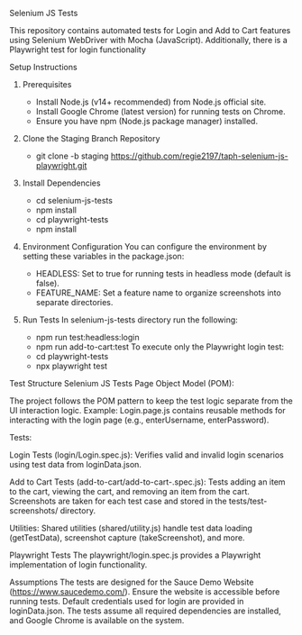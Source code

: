 Selenium JS Tests

This repository contains automated tests for Login and Add to Cart features using Selenium WebDriver with Mocha (JavaScript). Additionally, there is a Playwright test for login functionality



Setup Instructions
1. Prerequisites
    - Install Node.js (v14+ recommended) from Node.js official site.
    - Install Google Chrome (latest version) for running tests on Chrome.
    - Ensure you have npm (Node.js package manager) installed.

2. Clone the Staging Branch Repository
    - git clone -b staging https://github.com/regie2197/taph-selenium-js-playwright.git


3. Install Dependencies
    - cd selenium-js-tests
    - npm install
    - cd playwright-tests
    - npm install

4. Environment Configuration
    You can configure the environment by setting these variables in the package.json:

    - HEADLESS: Set to true for running tests in headless mode (default is false).
    - FEATURE_NAME: Set a feature name to organize screenshots into separate directories.
5. Run Tests
    In selenium-js-tests directory run the following: 
    - npm run test:headless:login
    - npm run add-to-cart:test
    To execute only the Playwright login test:
    - cd playwright-tests
    - npx playwright test

Test Structure
Selenium JS Tests
Page Object Model (POM):

The project follows the POM pattern to keep the test logic separate from the UI interaction logic.
Example: Login.page.js contains reusable methods for interacting with the login page (e.g., enterUsername, enterPassword).

Tests:

Login Tests (login/Login.spec.js):
Verifies valid and invalid login scenarios using test data from loginData.json.

Add to Cart Tests (add-to-cart/add-to-cart-.spec.js):
Tests adding an item to the cart, viewing the cart, and removing an item from the cart.
Screenshots are taken for each test case and stored in the tests/test-screenshots/ directory.

Utilities:
Shared utilities (shared/utility.js) handle test data loading (getTestData), screenshot capture (takeScreenshot), and more.

Playwright Tests
The playwright/login.spec.js provides a Playwright implementation of login functionality.

Assumptions
The tests are designed for the Sauce Demo Website (https://www.saucedemo.com/).
Ensure the website is accessible before running tests.
Default credentials used for login are provided in loginData.json.
The tests assume all required dependencies are installed, and Google Chrome is available on the system.